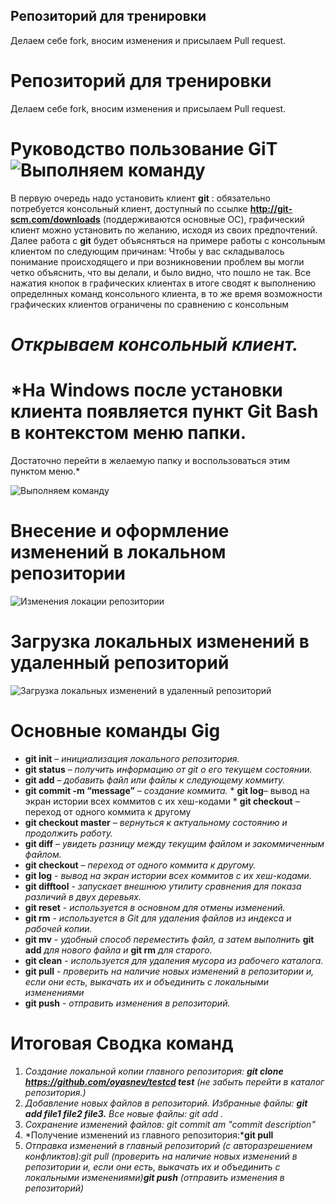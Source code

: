 ##  Репозиторий для тренировки
Делаем себе fork, вносим изменения и присылаем Pull request.

# Репозиторий для тренировки

Делаем себе fork, вносим изменения и присылаем Pull request.

# **Руководство пользование GiT** ![Выполняем команду](/image/git.jpg)

В первую очередь надо установить клиент **git** : обязательно потребуется консольный клиент, доступный по ссылке **http://git-scm.com/downloads** (поддерживаются основные ОС), графический клиент можно установить по желанию, исходя из своих предпочтений.
Далее работа с **git** будет объясняться на примере работы с консольным клиентом по следующим причинам:
Чтобы у вас складывалось понимание происходящего и при возникновении проблем вы могли четко объяснить, что вы делали, и было видно, что пошло не так.
Все нажатия кнопок в графических клиентах в итоге сводят к выполнению определнных команд консольного клиента, в то же время возможности графических клиентов ограничены по сравнению с консольным
    

# *Открываем консольный клиент.*

# *На Windows после установки клиента появляется пункт Git Bash в контекстом меню папки.
 Достаточно перейти в желаемую папку и воспользоваться этим пунктом меню.*

![Выполняем команду](/image/Screenshot_1.jpg )

# **Внесение и оформление изменений в локальном репозитории**

![Изменения локации репозитории](/image/Screenshot_2.jpg)

# **Загрузка локальных изменений в удаленный репозиторий**

![Загрузка локальных изменений в удаленный репозиторий](/image/Screenshot_3.jpg)


# **Основные команды Gig** 
 * **git init** – *инициализация локального репозитория.*
 * **git status** – *получить информацию от git о его текущем состоянии.*
 * **git add** – *добавить файл или файлы к следующему коммиту.*
 * **git commit -m “message”** – *создание коммита.*                                                                    * **git log**– вывод на экран истории всех коммитов с их хеш-кодами                                                                                                     * **git checkout** – переход от одного коммита к другому
 * **git checkout master** – *вернуться к актуальному состоянию и продолжить работу.*
 * **git diff** – *увидеть разницу между текущим файлом и закоммиченным файлом.*
 * **git checkout** – *переход от одного коммита к другому.*
 * **git log** - *вывод на экран истории всех коммитов с их хеш-кодами.*
 * **git difftool** - *запускает внешнюю утилиту сравнения для показа различий в двух деревьях.*
 * **git reset** - *используется в основном для отмены изменений.*
 * **git rm** - *используется в Git для удаления файлов из индекса и рабочей копии.*
 * **git mv** - *удобный способ переместить файл, а затем выполнить* **git add** *для нового файла и* **git rm** *для старого.*
 * **git clean** - *используется для удаления мусора из рабочего каталога.* 
 * **git pull** - *проверить на наличие новых изменений в репозитории и, если они есть, выкачать их и объединить с локальными изменениями*
* **git push** - *отправить изменения в репозиторий.*

# **Итоговая Сводка команд**
1. *Создание локальной копии главного репозитория: **git clone https://github.com/oyasnev/testcd test** (не забыть перейти в каталог репозитория.)*
2. *Добавление новых файлов в репозиторий. Избранные файлы: **git add file1 file2 file3.** Все новые файлы: git add .*
3. *Сохранение изменений файлов:  git commit ­am "commit description"*
4. *Получение изменений из главного репозитория:***git pull** 
5. *Отправка изменений в главный репозиторий (с авторазрешением конфликтов):git pull (проверить на наличие новых изменений в репозитории и, если они есть, выкачать их и объединить с локальными изменениями)**git push**  (отправить изменения в репозиторий)*